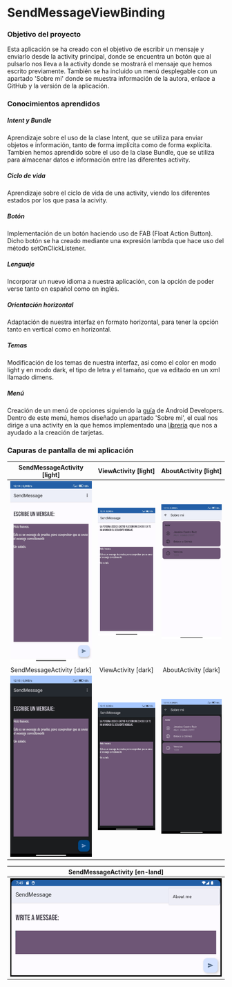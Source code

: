 # SendMessageViewBinding

### Objetivo del proyecto
Esta aplicación se ha creado con el objetivo de escribir un mensaje y enviarlo desde la activity principal, donde se encuentra un botón que al pulsarlo nos lleva a la activity donde se mostrará el mensaje que hemos escrito previamente. También se ha incluido un menú desplegable con un apartado 'Sobre mi' donde se muestra información de la autora, enlace a GitHub y la versión de la aplicación. 

### Conocimientos aprendidos

##### Intent y Bundle
Aprendizaje sobre el uso de la clase Intent, que se utiliza para enviar objetos e información, tanto de forma implícita como de forma explícita. Tambien hemos aprendido sobre el uso de la clase Bundle, que se utiliza para almacenar datos e información entre las diferentes activity. 

##### Ciclo de vida
Aprendizaje sobre el ciclo de vida de una activity, viendo los diferentes estados por los que pasa la acivity. 

##### Botón
Implementación de un botón haciendo uso de FAB (Float Action Button). Dicho botón se ha creado mediante una expresión lambda que hace uso del método setOnClickListener.

##### Lenguaje
Incorporar un nuevo idioma a nuestra aplicación, con la opción de poder verse tanto en español como en inglés.

##### Orientación horizontal
Adaptación de nuestra interfaz en formato horizontal, para tener la opción tanto en vertical como en horizontal.

##### Temas
Modificación de los temas de nuestra interfaz, así como el color en modo light y en modo dark, el tipo de letra y el tamaño, que va editado en un xml llamado dimens.

##### Menú
Creación de un menú de opciones siguiendo la [guía](http://https://developer.android.com/guide/topics/ui/menus?hl=es-419#options-menu "guía") de Android Developers. 
Dentro de este menú, hemos diseñado un apartado 'Sobre mi', el cual nos dirige a una activity en la que hemos implementado una [libreria](http://https://github.com/daniel-stoneuk/material-about-library "libreria") que nos a ayudado a la creación de tarjetas. 

### Capuras de pantalla de mi aplicación

| SendMessageActivity [light] | ViewActivity [light] | AboutActivity [light] |
| :---------------:| :---------------:| :---------------:|
| <img src="https://github.com/jessicasrui/SendMessageViewBinding/blob/main/imagenes/1.jpg"> | <img src="https://github.com/jessicasrui/SendMessageViewBinding/blob/main/imagenes/2.jpg"> | <img src="https://github.com/jessicasrui/SendMessageViewBinding/blob/main/imagenes/3.jpg"> |
| SendMessageActivity [dark] | ViewActivity [dark] | AboutActivity [dark] |
| <img src="https://github.com/jessicasrui/SendMessageViewBinding/blob/main/imagenes/4.jpg"> | <img src="https://github.com/jessicasrui/SendMessageViewBinding/blob/main/imagenes/5.jpg"> | <img src="https://github.com/jessicasrui/SendMessageViewBinding/blob/main/imagenes/6.jpg"> |

| SendMessageActivity [en-land] |
| :---------------:|
| <img src="https://github.com/jessicasrui/SendMessageViewBinding/blob/main/imagenes/7.png"> |